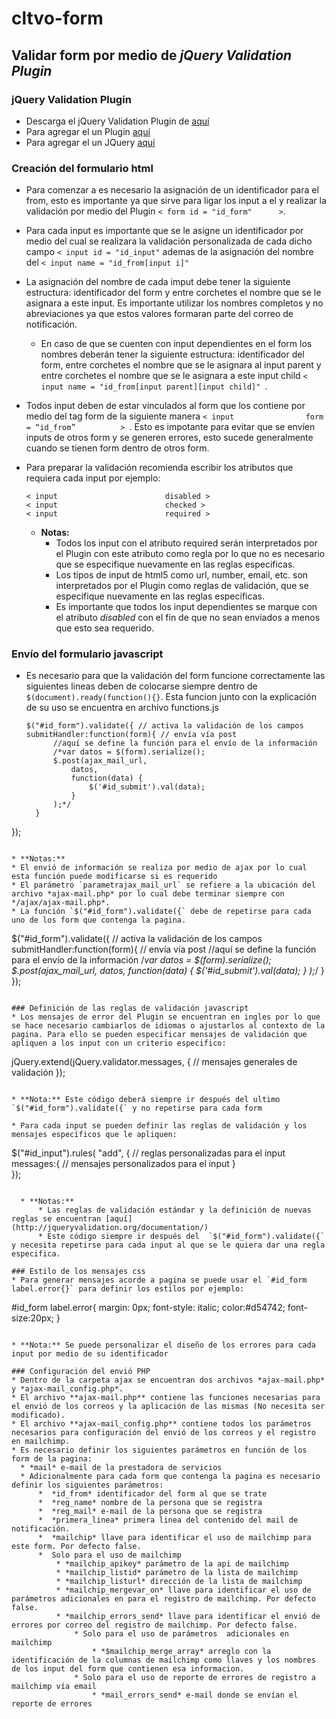 ﻿# cltvo-form
## Validar form por medio de *jQuery Validation Plugin*

### jQuery Validation Plugin
* Descarga el jQuery Validation Plugin de  [aquí](http://jqueryvalidation.org/)
* Para agregar el un Plugin  [aquí](http://jqueryvalidation.org/files/jquery-validation-1.13.1.zip)
* Para agregar el un JQuery  [aquí](http://jquery.com/download/)

### Creación del formulario html
* Para comenzar a es necesario la asignación de un identificador para el from, esto es importante ya que sirve para ligar los input a el y realizar la validación por medio del Plugin `< form id = "id_form"      >`.
* Para cada input es importante que se le asigne un identificador por medio del cual se realizara la validación personalizada de cada dicho campo `< input id = "id_input"` ademas de la asignación del nombre del `< input name = "id_from[input i]" `
* La asignación del nombre de cada imput debe tener la siguiente estructura: identificador del form y entre corchetes el nombre que se le asignara a este input. Es importante utilizar los nombres completos y no abreviaciones ya que estos valores formaran parte del correo de notificación.
  * En caso de que se cuenten con input dependientes en el form los nombres deberán tener la siguiente estructura: identificador del form, entre corchetes el nombre que se le asignara al input parent y entre corchetes el nombre que se le asignara a este input child `< input name = "id_from[input parent][input child]" `.
* Todos input deben de estar vinculados al form que los contiene por medio del tag form de la siguiente manera `< input                form = “id_from”          > `. Esto es impotante para evitar que se envíen inputs de otros form y se generen errores, esto sucede generalmente cuando se tienen form dentro de otros form.
* Para preparar la validación recomienda escribir los atributos que requiera cada input por ejemplo:
  
  ```
  < input                        disabled >
  < input                        checked >
  < input                        required >
  ```
  
  * **Notas:** 
    * Todos los input con el atributo required serán interpretados por el Plugin con este atributo como regla por lo que no es necesario que se especifique nuevamente en las reglas especificas.  
    * Los tipos de input de html5 como url, number, email, etc. son interpretados por el Plugin como reglas de validación, que se especifique nuevamente en las reglas especificas. 
    * Es importante que todos los input dependientes se marque con el atributo *disabled* con el fin de que no sean enviados a menos que esto sea requerido.

### Envío del formulario javascript
* Es necesario para que la validación del form funcione correctamente las siguientes lineas deben de colocarse siempre dentro de `$(document).ready(function(){}`. Esta funcion junto con la explicación de su uso se encuentra en archivo functions.js
  
  ```
  $("#id_form").validate({ // activa la validación de los campos
  submitHandler:function(form){ // envía vía post
  		//aquí se define la función para el envío de la información 
  		/*var datos = $(form).serialize();
  		$.post(ajax_mail_url,
  			datos,
  			function(data) {
  				$('#id_submit').val(data);
  			}
  		);*/
  	}
});
  ```
  
* **Notas:** 
  * El envió de información se realiza por medio de ajax por lo cual esta función puede modificarse si es requerido
  * El parámetro `parametrajax_mail_url` se refiere a la ubicación del archivo *ajax-mail.php* por lo cual debe terminar siempre con */ajax/ajax-mail.php*.
  * La función `$("#id_form").validate({` debe de repetirse para cada uno de los form que contenga la pagina.
  ```
  $("#id_form").validate({ // activa la validación de los campos
  submitHandler:function(form){ // envía vía post
  		//aquí se define la función para el envío de la información 
  		/*var datos = $(form).serialize();
  		$.post(ajax_mail_url,
  			datos,
  			function(data) {
  				$('#id_submit').val(data);
  			}
  		);*/
  	}
});
  ```
  
### Definición de las reglas de validación javascript
* Los mensajes de error del Plugin se encuentran en ingles por lo que se hace necesario cambiarlos de idiomas o ajustarlos al contexto de la pagina. Para ello se pueden especificar mensajes de validación que apliquen a los input con un criterio especifico:

  ```
  jQuery.extend(jQuery.validator.messages, { 
  // mensajes generales de validación 
  });
  ```
  
  * **Nota:** Este código deberá siempre ir después del ultimo `$("#id_form").validate({` y no repetirse para cada form 

* Para cada input se pueden definir las reglas de validación y los mensajes específicos que le apliquen:
  
  ```  
  $("#id_input").rules( "add", {
  	// reglas personalizadas para el input
  messages:{ 
  	// mensajes personalizados para el input
  	}	
  });   
  ```
  
	* **Notas:** 
		* Las reglas de validación estándar y la definición de nuevas reglas se encuentran [aquí](http://jqueryvalidation.org/documentation/) 
		* Este código siempre ir después del  `$("#id_form").validate({` y necesita repetirse para cada input al que se le quiera dar una regla especifica.

### Estilo de los mensajes css 
* Para generar mensajes acorde a pagina se puede usar el `#id_form label.error{}` para definir los estilos por ejemplo:

  ``` 
  #id_form label.error{
  margin: 0px;
  font-style: italic;
  color:#d54742;
  font-size:20px;
  }
  ```
  
  * **Nota:** Se puede personalizar el diseño de los errores para cada input por medio de su identificador 

### Configuración del envió PHP
* Dentro de la carpeta ajax se encuentran dos archivos *ajax-mail.php* y *ajax-mail_config.php*.
  * El archivo **ajax-mail.php** contiene las funciones necesarias para el envió de los correos y la aplicación de las mismas (No necesita ser modificado). 
  * El archivo **ajax-mail_config.php** contiene todos los parámetros necesarios para configuración del envió de los correos y el registro en mailchimp.
  * Es necesario definir los siguientes parámetros en función de los form de la pagina:
    * *mail* e-mail de la prestadora de servicios 
	* Adicionalmente para cada form que contenga la pagina es necesario definir los siguientes parámetros:
		*  *id_from* identificador del form al que se trate 
		*  *reg_name* nombre de la persona que se registra 
		*  *reg_mail* e-mail de la persona que se registra 
		*  *primera_linea* primera linea del contenido del mail de notificación.  
		*  *mailchip* llave para identificar el uso de mailchimp para este form. Por defecto false.
		*  Solo para el uso de mailchimp 
		    * *mailchip_apikey* parámetro de la api de mailchimp 
			* *mailchip_listid* parámetro de la lista de mailchimp
			* *mailchip_listurl* dirección de la lista de mailchimp 
			* *mailchip_mergevar_on* llave para identificar el uso de parámetros adicionales en para el registro de mailchimp. Por defecto false.
			* *mailchip_errors_send* llave para identificar el envió de errores por correo del registro de mailchimp. Por defecto false.      
				* Solo para el uso de parámetros  adicionales en mailchimp
					* *$mailchip_merge_array* arreglo con la identificación de la columnas de mailchimp como llaves y los nombres de los input del form que contienen esa informacion.  
				* Solo para el uso de reporte de errores de registro a mailchimp vía email 
					* *mail_errors_send* e-mail donde se envían el reporte de errores 
  

